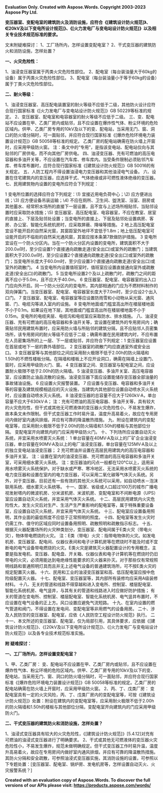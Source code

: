 ﻿**Evaluation Only. Created with Aspose.Words. Copyright 2003-2023 Aspose Pty Ltd.**

**变压器室、变配电室的建筑防火及消防设施，应符合《[建筑设计防火规范]》、《[20kV及以下变电所设计规范]》、《[火力发电厂与变电站设计防火规范]》以及相关专业技术规范标准的要求。**

文末附疑难探讨：
1、工厂场所内，怎样设置变配电室？
2、干式变压器的建筑防火和消防设施，怎样处置？

**一、火灾危险性：**

1、油浸变压器室属于丙类火灾危险性部位。
2、配电室（每台装油量大于60kg的设备）属于丙类火灾危险性部位。
3、配电室（每台装油量小于等于60kg的设备）属于丁类火灾危险性部位。

**二、耐火等级：**

1、油浸变压器室、高压配电装置室的耐火等级不应低于二级，其他防火设计应符合现行国家标准《[火力发电厂与变电站设计防火规范]》GB 50229等标准的规定。
2、变压器室、配电室和电容器室的耐火等级不应低于二级。
三、变、配电站不应设置在甲、乙类厂房内或贴邻，且不应设置在爆炸性气体、粉尘环境的危险区域内。供甲、乙类厂房专用的10kV及以下的变、配电站，当采用无门、窗、洞口的防火墙分隔时，可一面贴邻，并应符合现行国家标准《[爆炸危险环境电力装置设计规范]》GB 50058等标准的规定。
乙类厂房的配电站确需在防火墙上开窗时，应采用甲级防火窗。
注：条文中的“专用”，是指该变电站、配电站仅向与其贴邻的厂房供电，而不向其他厂房供电。
四、油浸变压器、充有可燃油的高压电容器和多油开关等，不应设置在汽车库、修车库内。当受条件限制必须贴邻汽车库、修车库布置时，应符合现行国家标准《[建筑设计防火规范]》GB 50016的有关规定。
五、人防工程内不得设置油浸电力变压器和其他油浸电气设备。
六、设置在住宅建筑内的变压器，应选择干式、气体绝缘或非可燃性液体绝缘的变压器。
七、民用建筑物内设置的变电所应符合下列规定：

1 变电所位置的选择应符合下列规定：\1) 宜接近用电负荷中心；\2) 应方便进出线；\3) 应方便设备吊装运输；\4) 不应在厕所、卫生间、盥洗室、浴室、厨房或其他蓄水、经常积水场所的直接下一层设置，且不宜与上述场所相贴邻，当贴邻设置时应采取防水措施；\5) 变压器室、高压配电室、电容器室，不应在教室、居室的直接上、下层及贴邻处设置；当变电所的直接上、下层及贴邻处设置病房、客房、办公室、智能化系统机房时，应采取屏蔽、降噪等措施。
2 地上高压配电室宜设不能开启的自然采光窗，其窗距室外地坪不宜低于1.8m；地上低压配电室可设能开启的不临街的自然采光通风窗，其窗应按本条第7款做防护措施。
3 变电所宜设在一个防火分区内。当在一个防火分区内设置的变电所，建筑面积不大于200.0㎡时，至少应设置1个直接通向疏散走道(安全出口)或室外的疏散门；当建筑面积大于200.0㎡时，至少应设置2个直接通向疏散走道(安全出口)或室外的疏散门；当变电所长度大于60.0m时，至少应设置3个直接通向疏散走道(安全出口)或室外的疏散门。
4 当变电所内设置值班室时，值班室应设置直接通向室外或疏散走道(安全出口)的疏散门。
5 当变电所设置2个及以上疏散门时，疏散门之间的距离不应小于5.0m，且不应大于40.0m。
6 变压器室、配电室、电容器室的出入口门应向外开启。同一个防火分区内的变电所，其内部相通的门应为不燃材料制作的双向弹簧门。当变压器室、配电室、电容器室长度大于7.0m时，至少应设2个出入口门。
7 变压器室、配电室、电容器室等应设置防雨雪和小动物从采光窗、通风窗、门、电缆沟等进入室内的设施。
8 变电所地面或门槛宜高出所在楼层楼地面不小于0.1m。如果设在地下层，其地面或门槛宜高出所在楼层楼地面不小于0.15m。变电所的电缆夹层、电缆沟和电缆室应采取防水、排水措施。
八、油浸变压器、充有可燃油的高压电容器和多油开关等，宜设置在建筑外的专用房间内；确需贴邻民用建筑布置时，应采用防火墙与所贴邻的建筑分隔，且不应贴邻人员密集场所，该专用房间的耐火等级不应低于二级；确需布置在民用建筑内时，不应布置在人员密集场所的上一层、下一层或贴邻，并应符合下列规定：1 变压器室应设置在首层或地下一层的靠外墙部位。
2 变压器室的疏散门均应直通室外或安全出口。
3 变压器室等与其他部位之间应采用耐火极限不低于2.00h的防火隔墙和1.50h的不燃性楼板分隔。在隔墙和楼板上不应开设洞口，确需在隔墙上设置门、窗时，应采用甲级防火门、窗。
4 变压器室之间、变压器室与配电室之间，应设置耐火极限不低于2.00h的防火隔墙。
5 油浸变压器、多油开关室、高压电容器室，应设置防止油品流散的设施。油浸变压器下面应设置能储存变压器全部油量的事故储油设施。
6 应设置火灾报警装置。
7 应设置与变压器、电容器和多油开关等的容量及建筑规模相适应的灭火设施，当建筑内其他部位设置自动喷水灭火系统时，应设置自动喷水灭火系统。
8 油浸变压器的总容量不应大于1260kV·A，单台容量不应大于630kV·A；
注：充有可燃油的高压电容器、多油开关等，具有较大的火灾危险性，但干式或其他无可燃液体的变压器火灾危险性小，不易发生爆炸，故本条文未作限制。但干式变压器工作时易升温，温度升高易着火，故应在专用房间内做好室内通风排烟，并应有可靠的降温散热措施。
九、附设在建筑内的变配电室等，应采用耐火极限不低于2.00h的防火隔墙和1.50h的楼板与其他部位分隔。
变配电室开向建筑内的门应采用甲级防火门。
十、下列场所应设置自动灭火系统，并宜采用水喷雾灭火系统：
1 单台容量在40MV·A及以上的厂矿企业油浸变压器，单台容量在90MV·A及以上的电厂油浸变压器，单台容量在125MV·A及以上的独立变电站油浸变压器；
2 充可燃油并设置在高层民用建筑内的高压电容器和多油开关室。
注：设置在室内的油浸变压器、充可燃油的高压电容器和多油开关室，可采用细水雾灭火系统。
注：变压器油的闪点一般都在120℃以上，适用采用水喷雾灭火系统保护。对于缺水或严寒、寒冷地区、无法采用水喷雾灭火系统的电力变压器和设置在室内的电力变压器，可以采用二氧化碳等气体灭火系统。另外，对于变压器，目前还有一些有效的其他灭火系统可以采用，如自动喷水－泡沫联用系统、细水雾灭火系统等。
十一、国家、省级或人口超过100万的城市广播电视发射塔内的微波机房、分米波机房、米波机房、变配电室和不间断电源（UPS）室应设置自动灭火系统，并宜采用气体灭火系统。
十二、高层民用建筑内火灾危险性大，发生火灾后对生产、生活产生严重影响的配电室等，属于特殊重要设备室，应设置自动灭火系统，并宜采用气体灭火系统。
十三、配电室应设置备用照明，其作业面的最低照度不应低于正常照明的照度。
十四、配电室等发生火灾时仍需工作、值守的区域应同时设置备用照明、疏散照明和疏散指示标志。
十五、根据灭火器配置场所的火灾种类划分，变压器室、配电间属于E类火灾（带电火灾），物体带电燃烧的火灾。
注：E类（带电）火灾：指带电物体的火灾。如发电机房、变压器室、配电间、仪器仪表间和电子计算机房等在燃烧时不能及时或不宜断电的电气设备带电燃烧的火灾。E类火灾是建筑灭火器配置设计的专用概念，主要是指发电机、变压器、配电盘、开关箱、仪器仪表和电子计算机等在燃烧时仍旧带电的火灾，必须用能达到电绝缘性能要求的灭火器来扑灭。对于那些仅有常规照明线路和普通照明灯具而且并无上述电气设备的普通建筑场所，可不按E类火灾的规定配置灭火器。
十六、民用和工业的油浸变压器室和高、低压配电室应按中危险级配置灭火器。
十七、配电室、变压器室等，其内部所有装修均应采用A级装修材料。
十八、无关的管道和线路不得穿越和进入变电所、控制室、楼层配电室、智能化系统机房、电气竖井，与其有关的管道和线路进入时应做好防护措施；
有关的管道在变电所、控制室、楼层配电室、智能化系统机房、电气竖井布置时，不应设置在电气设备的正上方。风口设置应避免气流短路。
十九、在室内设置的燃气管道和阀门，不得设置在发电间、变配电室等非用燃气的设备用房。
二十、涉及人民防空的变压器室、配电室，应依《人民防空工程设计防火规范》执行。
二十一、本文所述的变压器室、配电室，仅为局部引用，其具体要求，应依据《[建筑设计防火规范]》、《[20kV及以下变电所设计规范]》、《[火力发电厂与变电站设计防火规范]》以及各专业技术规范标准实施。


**附 疑难探讨：**

**一、工厂场所内，怎样设置变配电室？**

1、甲、乙类厂房：
变、配电站不应设置在甲、乙类厂房内或贴邻，且不应设置在爆炸性气体、粉尘环境的危险区域内。供甲、乙类厂房专用的10kV及以下的变、配电站，当采用无门、窗、洞口的防火墙分隔时，可一面贴邻，并应符合现行国家标准《[爆炸危险环境电力装置设计规范]》GB 50058等标准的规定。乙类厂房的配电站确需在防火墙上开窗时，应采用甲级防火窗。
2、丙、丁、戊类厂房：
变配电室具有一定的火灾风险，丙、丁、戊类厂房内的变配电室等，可按《[建筑设计防火规范]》处置：附设在建筑内的变配电室等，应采用耐火极限不低于2.00h的防火隔墙和1.50h的楼板与其他部位分隔，变配电室开向建筑内的门应采用甲级防火门。

**二、干式变压器的建筑防火和消防设施，怎样处置？**

1、油浸式变压器具有较大的火灾危险性，《[建筑设计防火规范]》[5.4.12]对充有可燃油的油浸式变压器进行了明确要求。
2、干式或其他无可燃液体的变压器火灾危险性小，不易发生爆炸，规范未做明确规定。但干式变压器工作时易升温，温度升高易着火，故应在专用房间内做好室内通风排烟，并应有可靠的降温散热措施。其防火分隔和安全疏散，可参照油浸式变压器实施，其消防设施的设置，可参照以下专题处置：[变压器室、配电室、锅炉房、发电机房等，怎样设置自动灭火、火灾报警系统？]

**Created with an evaluation copy of Aspose.Words. To discover the full versions of our APIs please visit: https://products.aspose.com/words/**
